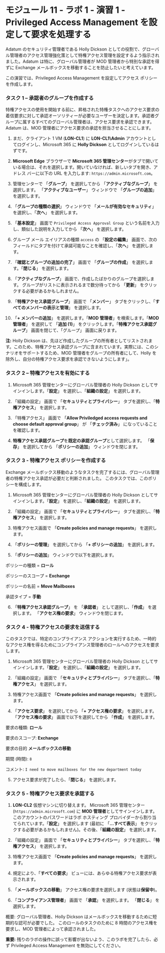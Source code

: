 # モジュール 11 - ラボ 1 - 演習 1 - Privileged Access Management を設定して要求を処理する


Adatum のセキュリティ管理者である Holly Dickson としての役割で、グローバル管理者のアクセス管理強化策として特権アクセス管理を設定するよう指示されました。Adatum は特に、グローバル管理者が MOD 管理者から特別な承認を得ずに Exchange メールボックスを移動することを防止したいと考えています。

この演習では、Privileged Access Management を設定してアクセス ポリシーを作成します。

### タスク 1 – 承認者のグループを作成する

特権アクセスの使用を開始する前に、昇格された特権タスクへのアクセス要求の着信要求に対して承認オーソリティーが必要なユーザーを決定します。承認者グループに属するすべてのグローバル管理者は、アクセス要求を承認できます。  Adatum は、MOD 管理者にアクセス要求の承認を担当させることにします。


1. まだ、クライアント 1 VM (**LON-CL1**) に **LON-CL1\Admin** アカウントとしてログインし、Microsoft 365 に **Holly Dickson** としてログインしているはずです。 

2. **Microsoft Edge** ブラウザーで **Microsoft 365 管理センター**がタブで開いている場合は、それを選択します。開いていなければ、新しいタブを開き、アドレス バーに以下の URL を入力します: `https://admin.microsoft.com`。

3. 管理センターで 「**グループ**」 を選択してから 「**アクティブなグループ**」 を選択します。  「**アクティブなユーザー**」 ウィンドウで 「**グループの追加**」 を選択します。

4.  「**グループの種類の選択**」 ウィンドウで 「**メールが有効なセキュリティ**」 を選択し、「**次へ**」 を選択します。

5.  「**基本設定**」 画面で `Privileged Access Approval Group` という名前を入力し、類似した説明を入力してから 「**次へ**」 を選択します。

6.  グループ メール エイリアスの種類 `access` の 「**設定の編集**」 画面で、次のフィールドにタブを付けて承諾可能なことを確認し、「**次へ**」 を選択します。

7.  「**確認とグループの追加の完了**」 画面で 「**グループの作成**」 を選択します。「**閉じる**」 を選択します。

8.  「**アクティブなグループ**」 画面で、作成したばかりのグループを選択します。  グループがリストに表示されるまで数分待ってから 「**更新**」 をクリックする必要があるかもしれません。

9.  「**特権アクセス承認グループ**」 画面で 「**メンバー**」 タブをクリックし、「**すべてのメンバーの表示と管理**」 を選択します。

10.  「**+ メンバーの追加**」 を選択します。「**MOD 管理者**」を検索します。「**MOD管理者**」 を選択して 「**追加 (1)**」 をクリックします。「**特権アクセス承認グループ**」 画面を閉じて、「グループ」 画面に戻ります。

**注:** Holly Dickson は、先ほど作成したグループの所有者としてリストされます。このため、特権アクセス承認グループに含まれています。実際には、このシナリオをサポートするため、MOD 管理者をグループの所有者にして、Holly を除外し、自分の特権アクセス要求を承認できないようにします」。


### タスク 2 – 特権アクセスを有効にする

1. Microsoft 365 管理センターにグローバル管理者の Holly Dickson としてサインインします。「**設定**」 を選択し、「**組織の設定**」 を選択します。

2. 「組織の設定」 画面で 「**セキュリティとプライバシー**」 タブを選択し、「**特権アクセス**」 を選択します。

3. 「特権アクセス」 画面で 「**Allow Priviledged access requests and choose default approval group**」 が 「**チェック済み**」 になっていることを確認します。

4.  **特権アクセス承認グループ**を**既定の承認グループ**として選択します。  「**保存**」 を選択してから 「**ポリシーの追加**」 ウィンドウを閉じます。


### タスク 3 - 特権アクセス ポリシーを作成する

Exchange メールボックス移動のようなタスクを完了するには、グローバル管理者の特権アクセス承認が必要だと判断されました。  このタスクでは、このポリシーを構成します。

1. Microsoft 365 管理センターにグローバル管理者の Holly Dickson としてサインインします。「**設定**」 を選択し、「**組織の設定**」 を選択します。  

2. 「組織の設定」 画面で 「**セキュリティとプライバシー**」 タブを選択し、「**特権アクセス**」 を選択します。 

3. 特権アクセス画面で 「**Create policies and manage requests**」 を選択します。

4. 「**ポリシーの管理**」 を選択してから 「**+ ポリシーの追加**」 を選択します。

5. 「**ポリシーの追加**」 ウィンドウで以下を選択します。

ポリシーの種類 = **ロール**

ポリシーのスコープ = **Exchange**

ポリシーの名前 = **Move Mailboxes**

承認タイプ = **手動**

6. 「**特権アクセス承認グループ**」 を 「**承認者**」 として選択し、「**作成**」 を選択します。  「**アクセス権の要求**」 ウィンドウを閉じます。



### タスク 4 - 特権アクセスの要求を送信する

このタスクでは、特定のコンプライアンス アクションを実行するため、一時的なアクセス権を得るためにコンプライアンス管理者のロールへのアクセスを要求します。

1. Microsoft 365 管理センターにグローバル管理者の Holly Dickson としてサインインします。「**設定**」 を選択し、「**組織の設定**」 を選択します。  

2. 「組織の設定」 画面で 「**セキュリティとプライバシー**」 タブを選択し、「**特権アクセス**」 を選択します。 

3. 特権アクセス画面で 「**Create policies and manage requests**」 を選択します。

4. 「**アクセス要求**」 を選択してから 「**+ アクセス権の要求**」 を選択します。  「**アクセス権の要求**」 画面で以下を選択してから 「**作成**」 を選択します。

要求の種類:  **ロール**

要求のスコープ:  **Exchange**

要求の目的  **メールボックスの移動** 

期間 (時間): `8`

コメント: `I need to move mailboxes for the new department today` 

5. アクセス要求が完了したら、「**閉じる**」 を選択します。 


### タスク 5 - 特権アクセス要求を承認する

1. **LON-CL2** 仮想マシンに切り替えます。  Microsoft 365 管理センター (`https://admin.microsoft.com`) に **MOD 管理者**としてサインインします。このアカウントのパスワードはラボ ホスティング プロバイダーから割り当てられています。「**設定**」 を選択します (最初に 「**...すべて表示**」 をクリックする必要があるかもしれません)。その後、「**組織の設定**」 を選択します。  

2. 「組織の設定」 画面で 「**セキュリティとプライバシー**」 タブを選択し、「**特権アクセス**」 を選択します。 

3. 特権アクセス画面で 「**Create policies and manage requests**」 を選択します。

4. 規定により、「**すべての要求**」 ビューには、あらゆる特権アクセス要求が表示されます。

5. 「**メールボックスの移動**」 アクセス権の要求を選択します (状態は**保留中**)。

6. 「**コンプライアンス管理者**」 画面で 「**承認**」 を選択します。  「**閉じる**」 を選択します。

概要: グローバル管理者、Holly Dickson はメールボックスを移動するために短期的な認可が必要でした。  このロールのタスクのために 8 時間のアクセス権を要求し、MOD 管理者によって承認されました。

**重要:** 残りのラボの操作に誤って影響が出ないよう、このラボを完了したら、必ず Privileged Access Management を無効にしてください。
